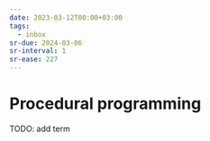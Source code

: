 ```yaml
---
date: 2023-03-12T00:00+03:00
tags:
  - inbox
sr-due: 2024-03-06
sr-interval: 1
sr-ease: 227
---
```


# Procedural programming

TODO: add term
